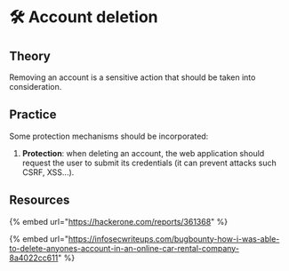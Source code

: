 # 🛠️ Account deletion

## Theory

Removing an account is a sensitive action that should be taken into consideration.

## Practice

Some protection mechanisms should be incorporated:

1. **Protection**: when deleting an account, the web application should request the user to submit its credentials (it can prevent attacks such CSRF, XSS...).

## Resources

{% embed url="https://hackerone.com/reports/361368" %}

{% embed url="https://infosecwriteups.com/bugbounty-how-i-was-able-to-delete-anyones-account-in-an-online-car-rental-company-8a4022cc611" %}
